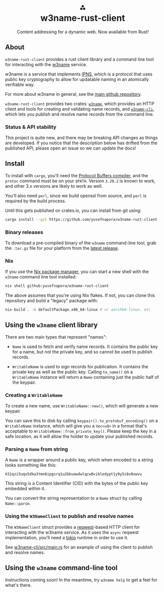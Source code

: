 <h1 align="center">⁂<br/>w3name-rust-client</h1>
<p align="center">Content addressing for a dynamic web. Now available from Rust!</p>

## About

`w3name-rust-client` provides a rust client library and a command line tool for interacting with the [w3name][] service.

w3name is a service that implements [IPNS](https://docs.ipfs.io/concepts/ipns/), which is a protocol that uses public key cryptography to allow for updatable naming in an atomically verifiable way. 

For more about w3name in general, see the [main github repository][w3name].

`w3name-rust-client` provides two crates: [`w3name`][w3name-crate], which provides an HTTP client and tools for creating and validating name records, and [`w3name-cli`][w3name-cli-crate], which lets you publish and resolve name records from the command line.

### Status & API stability

This project is quite new, and there may be breaking API changes as things are developed. If you notice that the description below has drifted from the published API, please open an issue so we can update the docs!

## Install

To install with `cargo`, you'll need the [Protocol Buffers compiler](https://grpc.io/docs/protoc-installation/), and the `protoc` command must be on your `$PATH`. Version `3.20.2` is known to work, and other 3.x versions are likely to work as well.

You'll also need `perl`, since we build openssl from source, and `perl` is required by the build process.

Until this gets published on crates.io, you can install from git using:

```sh
cargo install --git https://github.com/yusefnapora/w3name-rust-client
```

### Binary releases

To download a pre-compiled binary of the `w3name` command-line tool, grab the `.tar.gz` file for your platform from the [latest release](https://github.com/yusefnapora/w3name-rust-client/releases).

### Nix

If you use the [Nix package manager](https://nixos.org/), you can start a new shell with the `w3name` command line tool installed:

```sh
nix shell github:yusefnapora/w3name-rust-client
```

The above assumes that you're using Nix flakes. If not, you can clone this repository and build a "legacy" package with:

```sh
nix-build . -A defaultPackage.x86_64-linux # or aarch64-linux, etc
```

## Using the `w3name` client library

There are two main types that represent "names":

- `Name` is used to fetch and verify name records. It contains the public key for a name, but not the private key, and so cannot be used to publish records.

- `WritableName` is used to sign records for publication. It contains the private key as well as the public key. Calling `to_name()` on a `WritableName` instance will return a `Name` containing just the public half of the keypair.

### Creating a `WritableName`

To create a new name, use `WritableName::new()`, which will generate a new keypair.

You can save this to disk by calling `keypair().to_protobuf_encoding()` on a `WritableName` instance, which will give you a `Vec<u8>` in a format that's acceptable to `WritableName::from_private_key()`. Please keep the key in a safe location, as it will allow the holder to update your published records.


### Parsing a `Name` from string

A `Name` is a wrapper around a public key, which when encoded to a string looks something like this:

```
k51qzi5uqu5dka3tmn6ipgsrq1u2bkuowdwlqcw0vibledypt1y9y5i8v8xwvu
```

This string is a Content Identifier (CID) with the bytes of the public key embedded within it.

You can convert the string representation to a `Name` struct by calling `Name::parse`.


### Using the `W3NameClient` to publish and resolve names

The `W3NameClient` struct provides a [reqwest](https://docs.rs/reqwest/latest/reqwest/)-based HTTP client for interacting with the w3name service. As it uses the `async` reqwest implementation, you'll need a [tokio](https://tokio.rs/) runtime in order to use it.

See [w3name-cli/src/main.rs](./w3name-cli/src/main.rs) for an example of using the client to publish and resolve names.

<!-- TODO: add publish and resolve examples here -->

## Using the `w3name` command-line tool

Instructions coming soon! In the meantime, try `w3name help` to get a feel for what's there.


[w3name]: https://github.com/web3-storage/w3name

[w3name-crate]: https://example.com/FIXME/upate-once-crate-is-published
[w3name-cli-crate]: https://example.com/FIXME/upate-once-crate-is-published